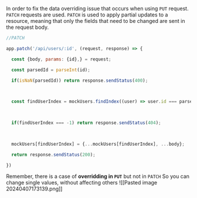 In order to fix the data overriding issue that occurs when using `PUT` request. `PATCH` requests are used. 
`PATCH` is used to apply partial updates to a resource, meaning that only the fields that need to be changed are sent in the request body. 

```js
//PATCH

app.patch('/api/users/:id', (request, response) => {

  const {body, params: {id},} = request;

  const parsedId = parseInt(id);

  if(isNaN(parsedId)) return response.sendStatus(400);

  

  const findUserIndex = mockUsers.findIndex((user) => user.id === parsedId)

  

  if(findUserIndex === -1) return response.sendStatus(404);

  

  mockUsers[findUserIndex] = {...mockUsers[findUserIndex], ...body};

  return response.sendStatus(200);

})
```

Remember, there is a case of **overridding in `PUT`** but not in `PATCH`
So you can change single values, without affecting others
![[Pasted image 20240407173139.png]]
